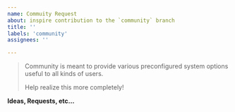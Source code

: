 ```yaml
---
name: Commuity Request
about: inspire contribution to the `community` branch
title: ''
labels: 'community'
assignees: ''

---
```


> Community is meant to provide various preconfigured system options useful to
> all kinds of users.
>
> Help realize this more completely!

**Ideas, Requests, etc...**
